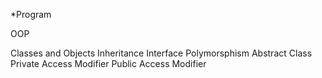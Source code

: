 *Program

OOP

Classes and Objects
Inheritance
Interface
Polymorsphism
Abstract Class
Private Access Modifier
Public Access Modifier
